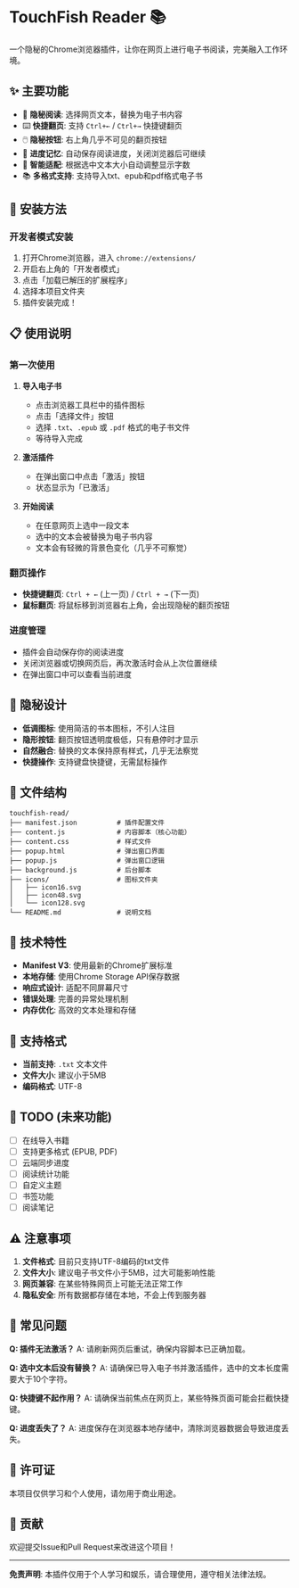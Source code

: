 # TouchFish Reader 📚

一个隐秘的Chrome浏览器插件，让你在网页上进行电子书阅读，完美融入工作环境。

## ✨ 主要功能

- 🎯 **隐秘阅读**: 选择网页文本，替换为电子书内容
- ⌨️ **快捷翻页**: 支持 `Ctrl+←` / `Ctrl+→` 快捷键翻页
- 🖱️ **隐秘按钮**: 右上角几乎不可见的翻页按钮
- 💾 **进度记忆**: 自动保存阅读进度，关闭浏览器后可继续
- 📖 **智能适配**: 根据选中文本大小自动调整显示字数
- 📚 **多格式支持**: 支持导入txt、epub和pdf格式电子书

## 🚀 安装方法

### 开发者模式安装

1. 打开Chrome浏览器，进入 `chrome://extensions/`
2. 开启右上角的「开发者模式」
3. 点击「加载已解压的扩展程序」
4. 选择本项目文件夹
5. 插件安装完成！

## 📋 使用说明

### 第一次使用

1. **导入电子书**
   - 点击浏览器工具栏中的插件图标
   - 点击「选择文件」按钮
   - 选择 `.txt`、`.epub` 或 `.pdf` 格式的电子书文件
   - 等待导入完成

2. **激活插件**
   - 在弹出窗口中点击「激活」按钮
   - 状态显示为「已激活」

3. **开始阅读**
   - 在任意网页上选中一段文本
   - 选中的文本会被替换为电子书内容
   - 文本会有轻微的背景色变化（几乎不可察觉）

### 翻页操作

- **快捷键翻页**: `Ctrl + ←` (上一页) / `Ctrl + →` (下一页)
- **鼠标翻页**: 将鼠标移到浏览器右上角，会出现隐秘的翻页按钮

### 进度管理

- 插件会自动保存你的阅读进度
- 关闭浏览器或切换网页后，再次激活时会从上次位置继续
- 在弹出窗口中可以查看当前进度

## 🎨 隐秘设计

- **低调图标**: 使用简洁的书本图标，不引人注目
- **隐形按钮**: 翻页按钮透明度极低，只有悬停时才显示
- **自然融合**: 替换的文本保持原有样式，几乎无法察觉
- **快捷操作**: 支持键盘快捷键，无需鼠标操作

## 📁 文件结构

```
touchfish-read/
├── manifest.json          # 插件配置文件
├── content.js             # 内容脚本（核心功能）
├── content.css            # 样式文件
├── popup.html             # 弹出窗口界面
├── popup.js               # 弹出窗口逻辑
├── background.js          # 后台脚本
├── icons/                 # 图标文件夹
│   ├── icon16.svg
│   ├── icon48.svg
│   └── icon128.svg
└── README.md              # 说明文档
```

## 🔧 技术特性

- **Manifest V3**: 使用最新的Chrome扩展标准
- **本地存储**: 使用Chrome Storage API保存数据
- **响应式设计**: 适配不同屏幕尺寸
- **错误处理**: 完善的异常处理机制
- **内存优化**: 高效的文本处理和存储

## 📝 支持格式

- **当前支持**: `.txt` 文本文件
- **文件大小**: 建议小于5MB
- **编码格式**: UTF-8

## 🚀 TODO (未来功能)

- [ ] 在线导入书籍
- [ ] 支持更多格式 (EPUB, PDF)
- [ ] 云端同步进度
- [ ] 阅读统计功能
- [ ] 自定义主题
- [ ] 书签功能
- [ ] 阅读笔记

## ⚠️ 注意事项

1. **文件格式**: 目前只支持UTF-8编码的txt文件
2. **文件大小**: 建议电子书文件小于5MB，过大可能影响性能
3. **网页兼容**: 在某些特殊网页上可能无法正常工作
4. **隐私安全**: 所有数据都存储在本地，不会上传到服务器

## 🐛 常见问题

**Q: 插件无法激活？**
A: 请刷新网页后重试，确保内容脚本已正确加载。

**Q: 选中文本后没有替换？**
A: 请确保已导入电子书并激活插件，选中的文本长度需要大于10个字符。

**Q: 快捷键不起作用？**
A: 请确保当前焦点在网页上，某些特殊页面可能会拦截快捷键。

**Q: 进度丢失了？**
A: 进度保存在浏览器本地存储中，清除浏览器数据会导致进度丢失。

## 📄 许可证

本项目仅供学习和个人使用，请勿用于商业用途。

## 🤝 贡献

欢迎提交Issue和Pull Request来改进这个项目！

---

**免责声明**: 本插件仅用于个人学习和娱乐，请合理使用，遵守相关法律法规。